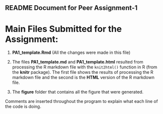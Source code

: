 ## README Document for Peer Assignment-1

# Main Files Submitted for the Assignment:

1. **PA1_template.Rmd** (All the changes were made in this file)

2. The files **PA1_template.md** and **PA1_template.html** resulted from processing the R markdown file with the `knit2html()` function in R (from the **knitr** package).
   The first file shows the results of processing the R markdown file and the second is the **HTML** version of the R markdown file.

3. The **figure** folder that contains all the figure that were generated.

Comments are inserted throughout the program to explain what each line of the code is doing.
